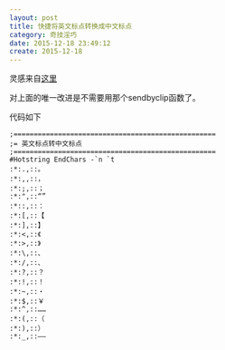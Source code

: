 ```yaml
---
layout: post
title: 快捷将英文标点转换成中文标点
category: 奇技淫巧
date: 2015-12-18 23:49:12
create: 2015-12-18
---
```


灵感来自[这里](http://blog.csdn.net/teshorse/article/details/5754732)

<!-- more -->

对上面的唯一改进是不需要用那个sendbyclip函数了。

代码如下

```
;==================================================
;= 英文标点转中文标点
;==================================================
#Hotstring EndChars -`n `t
:*:.,::。
:*:,,::，
:*:;,::；
:*:",::“”
:*::,::：
:*:[,::【
:*:],::】
:*:<,::《
:*:>,::》
:*:\,::、
:*:/,::、
:*:?,::？
:*:!,::！
:*:~,::・
:*:$,::￥
:*:^,::……
:*:(,::（
:*:),::）
:*:_,::――
```
